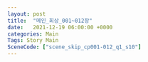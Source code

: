 ```yaml
---
layout: post
title:  "메인_회상_001~012장"
date:   2021-12-19 06:00:00 +0000
categories: Main
Tags: Story Main
SceneCode: ["scene_skip_cp001-012_q1_s10"]
---
```

